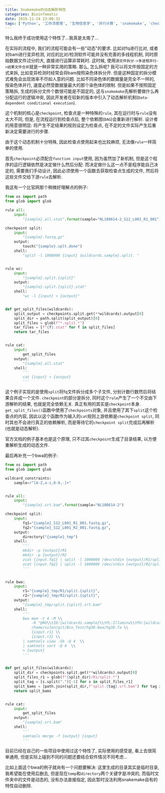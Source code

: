 ```yaml
---
title: Snakemake的动态解析特性
categories: Bioinfomatic
date: 2019-11-24 23:00:31
tags: ['Python', '工作流管理', '生物信息学', '并行计算', 'snakemake', 'checkpoint', 'DAG']
---
```


特么我终于成功使用这个特性了...我真是太南了...

<!-- 摘要部分 -->
<!-- more -->

在实际的流程中, 我们的流程可能会有一些"动态"的要求. 比如对fq进行比对, 或者对bam进行变异检测, 对应的比对/检测软件可能并没有完善的多线程机制, 同时原始数据文件过分的大, 直接进行运算非常耗时. 这时候, 使用`源文件拆分->多进程并行->结果文件合并`就是一种非常实用的策略. 那么, 怎么拆呢? 我可以将文件按固定的方式来拆, 比如变异检测时经常会将bam按照染色体拆分开. 但是这种固定的拆分模式难免会出现效率不尽如人意的问题. 比如不同染色体的数据量是完全不一样的, 按染色体并行, 速度必然受数据量最大的那个染色体的限制. 但是如果不按照固定策略拆, 生成的拆分文件个数很可能是不固定的, 这与`snakemake`先解析要做什么再分配运行的逻辑冲突, 因此开发者在较新的版本中引入了动态解析机制(`Data-dependent conditional execution`).

这个机制的核心是`checkpoint`, 检查点是一种特殊的`rule`, 其在运行时与`rule`没有太大不同, 但是, 在流程运行到检查点后, 整个依赖图(`DAG`)会重新进行解析. 设计者的用意很明显: 将产生不定结果的规则设定为检查点, 在不定的文件实际产生后重新决定需要进行的步骤.

由于这个动态机制十分特殊, 因此检查点使用起来也比较麻烦, 无法像`rule`一样简单的使用. 

首先`checkpoint`必须配合`function input`使用, 因为虽然加了新机制, 但是这个程序的运行逻辑依然是决定做什么然后分配. 而决定做什么这一点不是程序能自己决定的, 需要我们手动设计, 因此必须使用一个函数去获取检查点生成的文件, 然后将这些文件交给下游`rule`去解析. 

我这有一个比官网那个稍微好理解点的例子:

```python
from os import path
from glob import glob

rule all:
    input:
        "{sample}.all.stat".format(sample="NL180614-2_S12_L001_R1_001")

checkpoint split:
    input:
        "{sample}.fastq.gz"
    output:
        touch("{sample}.splt.done")
    shell:
        "split -l 1000000 {input} {wildcards.sample}.split. "


rule wc:
    input:
        "{sample}.split.{split}"
    output:
        "{sample}.split.{split}.stat"
    shell:
        "wc -l {input} > {output}"


def get_split_files(wildcards):
    split_output = checkpoints.split.get(**wildcards).output[0]
    split_dir = path.split(split_output)[0]
    split_files = glob(f"*.split.*")
    tar_files = [f"{f}.stat" for f in split_files]
    return tar_files


rule cat:
    input:
        get_split_files
    output:
        "{sample}.all.stat"
    shell:
        '''
        cat {input} > {output}
        '''
```

这个例子实现的是使用`split`将fq文件拆分成多个子文件, 分别计数行数然后将结果合并成一个文件. `checkpoint`的部分是拆分, 同时这个`rule`产生了一个不交由下游解析的结果, 也就是完全依赖无关. 真正有用的其实是`checkpoint`本身. `get_split_files()`函数中使用了`checkpoints`对象, 并且使用了其下`split`这个检查点的内容, 因此以这个函数作为输入的`cat`规则上游依赖是`checkpoint split`, 同时其也不会进行真正的依赖解析, 而是等待它的`checkpoint split`完成后再解析(也就是动态解析).

官方文档的例子基本也是这个原理, 只不过其`checkpoint`生成了目录结果, 以方便重解析生成的动态文件.

最后再补充一个bwa的例子:

```python
from os import path
from glob import glob

wildcard_constraints:
    sample=r"[A-Z,a-z,0-9,-]+"


rule all:
    input:
        "{sample}.srt.bam".format(sample="NL180614-2")

checkpoint split:
    input:
        fq1="{sample}_S12_L001_R1_001.fastq.gz",
        fq2="{sample}_S12_L001_R2_001.fastq.gz",
    output:
        directory("{sample}_tmp")
    shell:
        '''
        mkdir -p {output}/R1
        mkdir -p {output}/R2
        zcat {input.fq1} | split -l 1000000 /dev/stdin {output}/R1/split.
        zcat {input.fq2} | split -l 1000000 /dev/stdin {output}/R2/split.
        '''


rule bwa:
    input:
        r1="{sample}_tmp/R1/split.{split}",
        r2="{sample}_tmp/R2/split.{split}",
    output:
        "{sample}_tmp/split.{split}.srt.bam"
    shell:
        '''
        bwa mem -t 4 -M \\
            -R "@RG\\tID:{wildcards.sample}\\tPL:Illumina\\tPU:{wildcards.sample}\\tSM:{wildcards.sample}" \\
            /home/silen/git/Bio_Test/hg38-bwa/hg38.fa \\
            {input.r1} \\
            {input.r2} \\
        | samtools view -Sb -@ 4  \\
        | samtools sort -@ 4  \\
        > {output}
        '''


def get_split_files(wildcards):
    split_dir = checkpoints.split.get(**wildcards).output[0]
    split_files_r1 = glob(f"{split_dir}/R1/split.*")
    split_tag = [s.split(".")[-1] for s in split_files_r1]
    split_bams = [path.join(split_dir,f"split.{tag}.srt.bam") for tag in split_tag]
    return split_bams


rule cat:
    input:
        get_split_files
    output:
        "{sample}.srt.bam"
    shell:
        '''
        samtools merge -f {output} {input}
        '''
```

目前已经在自己的一些项目中使用过这个特性了, 实际使用的感受是, 看上去很简单通用, 但是实际上碰到不同的问题还要结合软件情况不同考虑...

比如上面这个bwa的例子就尚有一个问题要解决: 这里生成的目录其实是临时目录, 我希望能在使用后删去, 但是现在`temp`和`directory`两个关键字是冲突的, 而临时文件夹中的文件是动态的, 没有办法直接指定, 因此暂时没法利用snakemake自有的特性自动删除.
